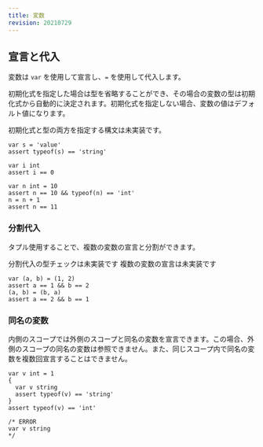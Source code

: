 ```yaml
---
title: 変数
revision: 20210729
---
```


## 宣言と代入

変数は `var` を使用して宣言し、`=` を使用して代入します。

初期化式を指定した場合は型を省略することができ、その場合の変数の型は初期化式から自動的に決定されます。初期化式を指定しない場合、変数の値はデフォルト値になります。

<unimplemented>
  初期化式と型の両方を指定する構文は未実装です。
</unimplemented>

```
var s = 'value'
assert typeof(s) == 'string'

var i int
assert i == 0

var n int = 10
assert n == 10 && typeof(n) == 'int'
n = n + 1
assert n == 11
```

### 分割代入

タプル使用することで、複数の変数の宣言と分割ができます。

<unimplemented>
  分割代入の型チェックは未実装です
</unimplemented>

<unimplemented>
  複数の変数の宣言は未実装です
</unimplemented>

```
var (a, b) = (1, 2)
assert a == 1 && b == 2
(a, b) = (b, a)
assert a == 2 && b == 1
```

### 同名の変数

内側のスコープでは外側のスコープと同名の変数を宣言できます。この場合、外側のスコープの同名の変数は参照できません。また、同じスコープ内で同名の変数を複数回宣言することはできません。

```
var v int = 1
{
  var v string
  assert typeof(v) == 'string'
}
assert typeof(v) == 'int'

/* ERROR
var v string
*/
```
